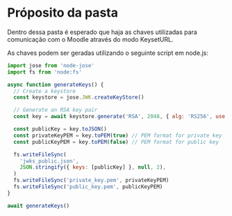# Próposito da pasta

Dentro dessa pasta é esperado que haja as chaves utilizadas para comunicação com o Moodle através do modo KeysetURL.

As chaves podem ser geradas utilizando o seguinte script em node.js:

```js
import jose from 'node-jose'
import fs from 'node:fs'

async function generateKeys() {
  // Create a keystore
  const keystore = jose.JWK.createKeyStore()

  // Generate an RSA key pair
  const key = await keystore.generate('RSA', 2048, { alg: 'RS256', use: 'sig' })

  const publicKey = key.toJSON()
  const privateKeyPEM = key.toPEM(true) // PEM format for private key
  const publicKeyPEM = key.toPEM(false) // PEM format for public key

  fs.writeFileSync(
    'jwks_public.json',
    JSON.stringify({ keys: [publicKey] }, null, 2),
  )
  fs.writeFileSync('private_key.pem', privateKeyPEM)
  fs.writeFileSync('public_key.pem', publicKeyPEM)
}

await generateKeys()
```
